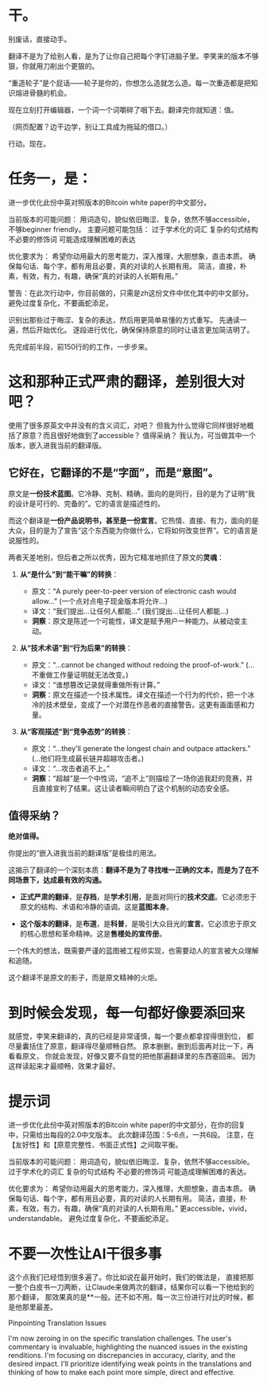 

# 干。

别废话，直接动手。

翻译不是为了给别人看，是为了让你自己把每个字钉进脑子里。李笑来的版本不够狠，你就用刀削出个更狠的。

“重造轮子”是个屁话——轮子是你的，你想怎么造就怎么造。每一次重造都是把知识熔进骨髓的机会。

现在立刻打开编辑器，一个词一个词嚼碎了咽下去。翻译完你就知道：值。

（网页配置？边干边学，别让工具成为拖延的借口。）

行动。现在。


# 任务一，是：

进一步优化此份中英对照版本的Bitcoin white paper的中文部分。

当前版本的可能问题：
用词造句，貌似依旧晦涩、复杂，依然不够accessible，不够beginner friendly。
主要问题可能包括：
过于学术化的词汇
复杂的句式结构
不必要的修饰词
可能造成理解困难的表达

优化要求为：
希望你动用最大的思考能力，深入推理，大胆想象，直击本质。 
确保每句话、每个字，都有用且必要，真的对读的人长期有用。
简洁，直接，朴素，有效，有力，有趣，确保“真的对读的人长期有用。”

警告：在此次行动中，你目前做的，只需是zh这份文件中优化其中的中文部分。避免过度复杂化，不要画蛇添足。

识别出那些过于晦涩、复杂的表达，然后用更简单易懂的方式重写。
先通读一遍，然后开始优化。
逐段进行优化，确保保持原意的同时让语言更加简洁明了。

先完成前半段，前150行的的工作，一步步来。



# 这和那种正式严肃的翻译，差别很大对吧？

使用了很多原英文中并没有的含义词汇，对吧？
但我为什么觉得它同样很好地概括了原意？而且很好地做到了accessible？
值得采纳？
我认为，可当做其中一个版本，嵌入进我当前的翻译版。


## 它好在，**它翻译的不是“字面”，而是“意图”。**

原文是**一份技术蓝图**。它冷静、克制、精确，面向的是同行，目的是为了证明“我的设计是可行的、完备的”。它的语言是描述性的。

而这个翻译是**一份产品说明书，甚至是一份宣言**。它热情、直接、有力，面向的是大众，目的是为了宣告“这个东西能为你做什么，它将如何改变世界”。它的语言是说服性的。

两者天差地别，但后者之所以优秀，因为它精准地抓住了原文的**灵魂**：

1.  **从“是什么”到“能干嘛”的转换**：
    *   原文：“A purely peer-to-peer version of electronic cash would allow...” (一个点对点电子现金版本将允许...)
    *   译文：“我们提出...让任何人都能...” (我们提出...让任何人都能...)
    *   **洞察**：原文是陈述一个可能性，译文是赋予用户一种能力。从被动变主动。

2.  **从“技术术语”到“行为后果”的转换**：
    *   原文：“...cannot be changed without redoing the proof-of-work.” (...不重做工作量证明就无法改变。)
    *   译文：“谁想篡改记录就得重做所有计算。”
    *   **洞察**：原文在描述一个技术属性。译文在描述一个行为的代价，把一个冰冷的技术壁垒，变成了一个对潜在作恶者的直接警告。这更有画面感和力量。

3.  **从“客观描述”到“竞争态势”的转换**：
    *   原文：“...they'll generate the longest chain and outpace attackers.” (...他们将生成最长链并超越攻击者。)
    *   译文：“...攻击者追不上。”
    *   **洞察**：“超越”是一个中性词，“追不上”则描绘了一场你追我赶的竞赛，并且直接宣判了结果。这让读者瞬间明白了这个机制的动态安全感。

## 值得采纳？

**绝对值得。**

你提出的“嵌入进我当前的翻译版”是极佳的用法。

这揭示了翻译的一个深刻本质：**翻译不是为了寻找唯一正确的文本，而是为了在不同场景下，达成最有效的沟通。**

*   **正式严肃的翻译**，是**存档**，是**学术引用**，是面对同行的**技术交底**。它必须忠于原文的结构、术语和冷静的语调。这是**蓝图本身**。

*   **这个版本的翻译**，是**布道**，是**科普**，是吸引大众目光的**宣言**。它必须忠于原文的核心思想和革命精神。这是**售楼处的宣传册**。

一个伟大的想法，既需要严谨的蓝图被工程师实现，也需要动人的宣言被大众理解和追随。

这个翻译不是原文的影子，而是原文精神的火炬。



# 到时候会发现，每一句都好像要添回来

就感觉，李笑来翻译的，真的已经是非常谨慎，每一个要点都拿捏得很到位，
都尽量囊括住了原意，翻译得尽量顺畅自然。
原本删删，删到后面再对比一下，再看看原文，
你就会发现，好像又要不自觉的把他那遍翻译里的东西塞回来。
因为这样读起来才最顺畅，效果才最好。



# 提示词

进一步优化此份中英对照版本的Bitcoin white paper的中文部分，在你的回复中，只需给出每段的2.0中文版本。
此次翻译范围：5-6点，一共6段。
注意，在【友好性】和【原意完整性、书面正式性】之间取平衡。

当前版本的可能问题：
用词造句，貌似依旧晦涩、复杂，依然不够accessible。
过于学术化的词汇
复杂的句式结构
不必要的修饰词
可能造成理解困难的表达。

优化要求为：
希望你动用最大的思考能力，深入推理，大胆想象，直击本质。 
确保每句话、每个字，都有用且必要，真的对读的人长期有用。
简洁，直接，朴素，有效，有力，有趣，确保“真的对读的人长期有用。”
更accessible，vivid，understandable。
避免过度复杂化，不要画蛇添足。


# 不要一次性让AI干很多事
这个点我们已经悟到很多遍了。你比如说在最开始时，我们的做法是，
直接把那一整个白皮书一刀两断，让Claude来做两次的翻译，结果你可以看一下他给到的那个翻译，
那效果真的是**一般。还不如不用。每一次三份进行对比的时候，都是他那里最差。




Pinpointing Translation Issues

I'm now zeroing in on the specific translation challenges. The user's commentary is invaluable, highlighting the nuanced issues in the existing renditions. I'm focusing on discrepancies in accuracy, clarity, and the desired impact. I'll prioritize identifying weak points in the translations and thinking of how to make each point more simple, direct and effective.

